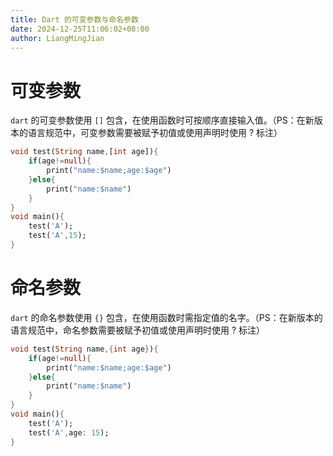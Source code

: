 ```yaml
---
title: Dart 的可变参数与命名参数
date: 2024-12-25T11:06:02+08:00
author: LiangMingJian
---
```


# 可变参数

`dart` 的可变参数使用 `[]` 包含，在使用函数时可按顺序直接输入值。（PS：在新版本的语言规范中，可变参数需要被赋予初值或使用声明时使用 ? 标注）

```dart
void test(String name,[int age]){
    if(age!=null){
        print("name:$name;age:$age")
    }else{
        print("name:$name")
    }
}
void main(){
    test('A');
    test('A',15);
}
```

# 命名参数

`dart` 的命名参数使用 `{}` 包含，在使用函数时需指定值的名字。（PS：在新版本的语言规范中，命名参数需要被赋予初值或使用声明时使用 ? 标注）

```dart
void test(String name,{int age}){
    if(age!=null){
        print("name:$name;age:$age")
    }else{
        print("name:$name")
    }
}
void main(){
    test('A');
    test('A',age: 15);
}
```
